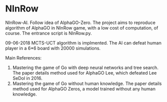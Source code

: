 # NInRow
NInRow-AI. Follow idea of AlphaGO-Zero. The project aims to reproduce algorithm of AlphaGO in NInRow game, with a low cost of computation, of course.
The entrance script is NInRow.py.



09-06-2018
MCTS-UCT algorithm is implmented. The AI can defeat human player in a 6*6 board with 20000 simulations.



Main References:
1. Mastering the game of Go with deep neural networks and tree search. The paper details method used for AlphaGO Lee, which defeated Lee SeDol in 2016.
2. Mastering the game of Go without human knowledge. The paper details method used for AlphaGO Zeros, a model trained without any human knowledge.
